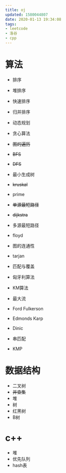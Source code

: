 ```yaml
---
title: oj
updated: 1580044807
date: 2020-01-13 19:34:08
tags:
- leetcode
- 洛谷
- cpp
---
```


# 算法

- 排序
 - 堆排序
 - 快速排序
 - 归并排序

- 动态规划 
- 贪心算法

- ~~图的遍历~~
 - ~~BFS~~
 - ~~DFS~~
- 最小生成树
 - ~~kruskal~~
 - prime
- ~~单源最短路径~~
 - ~~dijkstra~~
- 多源最短路径
 - floyd
- 图的连通性
 - tarjan
- 匹配与覆盖
 - 匈牙利算法
 - KM算法
- 最大流
 - Ford Fulkerson
 - Edmonds Karp
 - Dinic

- 串匹配
 - KMP

# 数据结构

- 二叉树
- ~~并查集~~
- 堆
- 树
 - 红黑树
 - B树

# c++

- 堆
- 优先队列
- hash表
